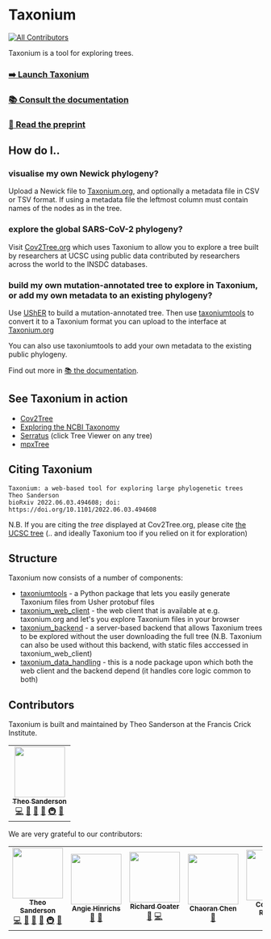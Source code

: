 # Taxonium

<!-- ALL-CONTRIBUTORS-BADGE:START - Do not remove or modify this section -->

[![All Contributors](https://img.shields.io/badge/all_contributors-6-orange.svg?style=flat-square)](#contributors-)

<!-- ALL-CONTRIBUTORS-BADGE:END -->

Taxonium is a tool for exploring trees.

<!--<p align="center"><a href="https://taxonium.org"><img src="https://user-images.githubusercontent.com/19732295/169698808-48204d73-c468-4e80-aff5-876e5df7eab4.png" width=250 /></a></p>-->

### [➡️ Launch Taxonium](https://taxonium.org)

### [📚 Consult the documentation](https://taxonium.readthedocs.io/en/latest/)

### [📝 Read the preprint](https://www.biorxiv.org/content/10.1101/2022.06.03.494608v1)

## How do I..

### visualise my own Newick phylogeny?

Upload a Newick file to [Taxonium.org](http://taxonium.org), and optionally a metadata file in CSV or TSV format. If using a metadata file the leftmost column must contain names of the nodes as in the tree.

### explore the global SARS-CoV-2 phylogeny?

Visit [Cov2Tree.org](http://Cov2Tree.org) which uses Taxonium to allow you to explore a tree built by researchers at UCSC using public data contributed by researchers across the world to the INSDC databases.

### build my own mutation-annotated tree to explore in Taxonium, or add my own metadata to an existing phylogeny?

Use [UShER](https://github.com/yatisht/usher/) to build a mutation-annotated tree. Then use [taxoniumtools](./taxoniumtools/) to convert it to a Taxonium format you can upload to the interface at [Taxonium.org](Taxonium.org)

You can also use taxoniumtools to add your own metadata to the existing public phylogeny.

Find out more in [📚 the documentation](https://taxonium.readthedocs.io/en/latest/).

## See Taxonium in action

- [Cov2Tree](https://cov2tree.org/)
- [Exploring the NCBI Taxonomy](https://taxonium.org/?treeUrl=https%3A%2F%2Fcov2tree.nyc3.digitaloceanspaces.com%2Fncbi%2Ftree.nwk.gz&ladderizeTree=true&metaUrl=https%3A%2F%2Fcov2tree.nyc3.digitaloceanspaces.com%2Fncbi%2Fmetadata.tsv.gz&configUrl=https%3A%2F%2Fcov2tree.nyc3.digitaloceanspaces.com%2Fncbi%2Fconfig.json)
- [Serratus](https://serratus.io/trees) (click Tree Viewer on any tree)
- [mpxTree](http://mpxtree.taxonium.org/)

## Citing Taxonium

```
Taxonium: a web-based tool for exploring large phylogenetic trees
Theo Sanderson
bioRxiv 2022.06.03.494608; doi: https://doi.org/10.1101/2022.06.03.494608
```

N.B. If you are citing the *tree* displayed at Cov2Tree.org, please cite [the UCSC tree](https://pubmed.ncbi.nlm.nih.gov/34469548/) (.. and ideally Taxonium too if you relied on it for exploration)

## Structure

Taxonium now consists of a number of components:

- [taxoniumtools](./taxoniumtools/) - a Python package that lets you easily generate Taxonium files from Usher protobuf files
- [taxonium_web_client](./taxonium_web_client/) - the web client that is available at e.g. taxonium.org and let's you explore Taxonium files in your browser
- [taxonium_backend](./taxonium_backend/) - a server-based backend that allows Taxonium trees to be explored without the user downloading the full tree (N.B. Taxonium can also be used without this backend, with static files acccessed in taxonium_web_client)
- [taxonium_data_handling](./taxonium_data_handling/) - this is a node package upon which both the web client and the backend depend (it handles core logic common to both)

## Contributors

Taxonium is built and maintained by Theo Sanderson at the Francis Crick Institute.

<table>
  <tr>
    <td align="center"><a href="http://theo.io"><img src="https://avatars.githubusercontent.com/u/19732295?v=4?s=100" width="100px;" alt=""/><br /><sub><b>Theo Sanderson</b></sub></a><br /><a href="https://github.com/theosanderson/taxonium/commits?author=theosanderson" title="Code">💻</a> <a href="https://github.com/theosanderson/taxonium/commits?author=theosanderson" title="Documentation">📖</a> <a href="#design-theosanderson" title="Design">🎨</a> <a href="#ideas-theosanderson" title="Ideas, Planning, & Feedback">🤔</a> <a href="#infra-theosanderson" title="Infrastructure (Hosting, Build-Tools, etc)">🚇</a> <a href="#maintenance-theosanderson" title="Maintenance">🚧</a></td>
  </tr>
</table>

We are very grateful to our contributors:

<!-- ALL-CONTRIBUTORS-LIST:START - Do not remove or modify this section -->
<!-- prettier-ignore-start -->
<!-- markdownlint-disable -->
<table>
  <tr>
    <td align="center"><a href="http://theo.io"><img src="https://avatars.githubusercontent.com/u/19732295?v=4?s=100" width="100px;" alt=""/><br /><sub><b>Theo Sanderson</b></sub></a><br /><a href="https://github.com/theosanderson/taxonium/commits?author=theosanderson" title="Code">💻</a> <a href="https://github.com/theosanderson/taxonium/commits?author=theosanderson" title="Documentation">📖</a> <a href="#design-theosanderson" title="Design">🎨</a> <a href="#ideas-theosanderson" title="Ideas, Planning, & Feedback">🤔</a> <a href="#infra-theosanderson" title="Infrastructure (Hosting, Build-Tools, etc)">🚇</a> <a href="#maintenance-theosanderson" title="Maintenance">🚧</a></td>
    <td align="center"><a href="http://genome.ucsc.edu/"><img src="https://avatars.githubusercontent.com/u/186983?v=4?s=100" width="100px;" alt=""/><br /><sub><b>Angie Hinrichs</b></sub></a><br /><a href="#ideas-AngieHinrichs" title="Ideas, Planning, & Feedback">🤔</a> <a href="#data-AngieHinrichs" title="Data">🔣</a></td>
    <td align="center"><a href="https://github.com/richardgoater"><img src="https://avatars.githubusercontent.com/u/1429721?v=4?s=100" width="100px;" alt=""/><br /><sub><b>Richard Goater</b></sub></a><br /><a href="#design-richardgoater" title="Design">🎨</a> <a href="https://github.com/theosanderson/taxonium/commits?author=richardgoater" title="Code">💻</a></td>
    <td align="center"><a href="https://github.com/chaoran-chen"><img src="https://avatars.githubusercontent.com/u/18666552?v=4?s=100" width="100px;" alt=""/><br /><sub><b>Chaoran Chen</b></sub></a><br /><a href="#ideas-chaoran-chen" title="Ideas, Planning, & Feedback">🤔</a></td>
    <td align="center"><a href="https://github.com/corneliusroemer"><img src="https://avatars.githubusercontent.com/u/25161793?v=4?s=100" width="100px;" alt=""/><br /><sub><b>Cornelius Roemer</b></sub></a><br /><a href="#ideas-corneliusroemer" title="Ideas, Planning, & Feedback">🤔</a></td>
    <td align="center"><a href="https://github.com/sungyeonkwon"><img src="https://avatars.githubusercontent.com/u/25865179?v=4?s=100" width="100px;" alt=""/><br /><sub><b>Sung Kwon</b></sub></a><br /><a href="#infra-sungyeonkwon" title="Infrastructure (Hosting, Build-Tools, etc)">🚇</a></td>
  </tr>
</table>

<!-- markdownlint-restore -->
<!-- prettier-ignore-end -->

<!-- ALL-CONTRIBUTORS-LIST:END -->
